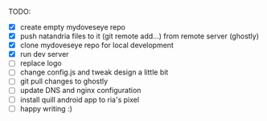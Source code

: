 TODO:

 - [x] create empty mydoveseye repo
 - [x] push natandria files to it (git remote add...) from remote server (ghostly) 
 - [x] clone mydoveseye repo for local development
 - [x] run dev server
 - [ ] replace logo
 - [ ] change config.js and tweak design a little bit
 - [ ] git pull changes to ghostly
 - [ ] update DNS and nginx configuration
 - [ ] install quill android app to ria's pixel
 - [ ] happy writing :)